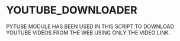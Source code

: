 # YOUTUBE_DOWNLOADER
PYTUBE MODULE HAS BEEN USED IN THIS SCRIPT TO DOWNLOAD YOUTUBE VIDEOS FROM THE WEB USING ONLY THE VIDEO LINK.
